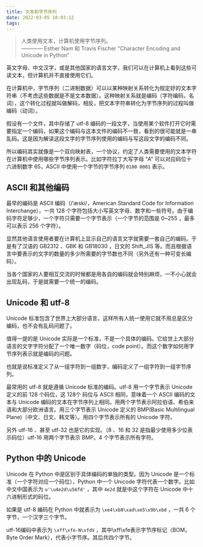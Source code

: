```yaml
---
title: 文本和字节序列
date: 2022-03-05 18:03:12
tags:
---
```



> 人类使用文本，计算机使用字节序列。 
> &emsp;&emsp;&emsp;&emsp;&emsp;&emsp;&emsp;&emsp;&emsp;&emsp;&emsp;&emsp; ———— Esther Nam 和 Travis Fischer “Character Encoding and Unicode in Python”

英文字母、中文汉字，或是其他国家的语言文字，我们可以在计算机上看到这些可读文本，但计算机并不直接使用它们。

在计算机中，字节序列（二进制数据）可以以某种映射关系转化为规定好的文本字符串（不考虑这些数据是不是文本数据）。这种映射关系就是编码（字符编码，名词），这个转化过程就叫做解码，相反，把文本字符串转化为字节序列的过程叫做编码（动词）。

假设有一个文件，其中存储了 utf-8 编码的一段文字，当使用某个软件打开它时需要指定一个编码，如果这个编码与这本文件的编码不一致，看到的很可能就是一串乱码。这是因为解读这段文字的字节序列使用的编码与写这段文字的编码不同。

所以编码其实就像是一个双向映射表，一个协议，约定了人类需要使用的文本字符在计算机中使用哪些字节序列表示。比如字符拉丁大写字母 “A” 可以对应码位十六进制数字 65，ASCII 中使用一个字节的字节序列 `0100 0001` 表示。

## ASCII 和其他编码

最早的编码是 ASCII 编码（/ˈæski/，American Standard Code for Information Interchange），一共 128 个字符包括大小写英文字母、数字和一些符号。由于编码字符足够少，一个字符只需要一个字节表示（一个字节的范围是 0~255 ，最多可以表示 256 个字符）。

显然其他语言使用者要在计算机上显示自己的语言文字就需要一套自己的编码。于是有了汉语的 GB2312 、GBK 和 GB18030 ，日文的 Shift_JIS 等。而且根据语言中要表示的文字的数量的多少所需要的字节数也不同（另外还有一种可变长编码）。

当各个国家的人要相互交流的时候都是用各自的编码就会特别麻烦，一不小心就会出现乱码，于是就需要一个统一的编码。

## Unicode 和 utf-8

Unicode 标准包含了世界上大部分语言，这样所有人统一使用它就不用总是区分编码，也不会有乱码问题了。

值得一提的是 Unicode 实际是一个标准，不是一个具体的编码。它给世上大部分语言的文字字符分配了一个唯一数字（码位，code point）。而这个数字如何用字节序列表示就是编码的问题。

也就是说标准定义了从一组字符到一组数字，编码定义了一组字符到一组字节序列。

最常用的 utf-8 就是遵循 Unicode 标准的编码。utf-8 用一个字节表示 Unicode 定义的前 128 个码位，这 128个 码位与 ASCII 相同，意味着一个 ASCII 编码的文本与 Unicode 编码的文本在字节序列上相同。用两个字节表示阿拉伯语、希伯来语和大部分欧洲语言。用三个字节表示 Unicode 定义的 BMP(Basic Multilingual Plane)（中文、日文、韩文等）。用四个字节表示所有的 Unicode 字符。

另外 utf-16 、甚至 utf-32 也是它的实现。（8 、16 和 32 是指最少使用多少位表示码位）utf-16 用两个字节表示 BMP。4 个字节表示所有字符。

## Python 中的 Unicode

Unicode 在 Python 中是区别于具体编码的单独的类型。因为 Unicode 是一个标准（一个字符对应一个码位），Python 中一个 Unicode 字符代表一个数字。比如中文中国表示为 `u'\u4e2d\u56fd'` ，其中 `4e2d` 就是中这个字符在 Unicode 中十六进制形式的码位。

如果是 utf-8 编码在 Python 中就表示为 `\xe4\xb8\xad\xe5\x9b\xbd` ，一共 6 个字节，一个汉字三个字节。

utf-16编码中表示为 `\xff\xfe-N\xfdV` ，其中\xff\xfe表示字节序标记（BOM，Byte Order Mark），代表小字节序。其后共四个字节。
